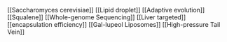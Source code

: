 [[Saccharomyces cerevisiae]]
[[Lipid droplet]]
[[Adaptive evolution]]
[[Squalene]]
[[Whole-genome Sequencing]]
[[Liver targeted]]
[[encapsulation efficiency]]
[[Gal-lupeol Liposomes]]
[[High-pressure Tail Vein]]
